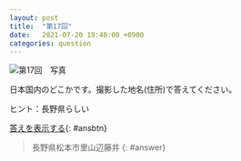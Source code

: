 ```yaml
---
layout: post
title:  "第17回"
date:   2021-07-20 19:40:00 +0900
categories: question
---
```


![第17回　写真](/kokodoko/images/q17.jpg)

日本国内のどこかです。撮影した地名(住所)で答えてください。

ヒント：長野県らしい

[答えを表示する](javascript:void(0)){: #ansbtn}

>長野県松本市里山辺藤井
{: #answer}